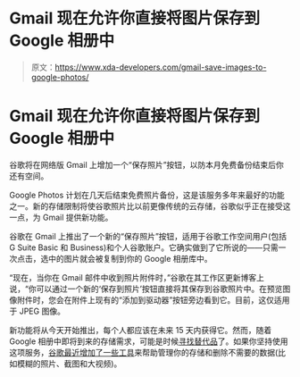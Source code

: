 # Gmail 现在允许你直接将图片保存到 Google 相册中

> 原文：<https://www.xda-developers.com/gmail-save-images-to-google-photos/>

# Gmail 现在允许你直接将图片保存到 Google 相册中

谷歌将在网络版 Gmail 上增加一个“保存照片”按钮，以防本月免费备份结束后你还有空间。

Google Photos 计划在几天后结束免费照片备份，这是该服务多年来最好的功能之一。新的存储限制将使谷歌照片比以前更像传统的云存储，谷歌似乎正在接受这一点，为 Gmail 提供新功能。

谷歌在 Gmail 上推出了一个新的“保存照片”按钮，适用于谷歌工作空间用户(包括 G Suite Basic 和 Business)和个人谷歌账户。它确实做到了它所说的——只需一次点击，选中的图片就会被复制到你的 Google 相册库中。

“现在，当你在 Gmail 邮件中收到照片附件时，”谷歌在其工作区更新博客上说，“你可以通过一个新的‘保存到照片’按钮直接将其保存到谷歌照片中。在预览图像附件时，您会在附件上现有的“添加到驱动器”按钮旁边看到它。目前，这仅适用于 JPEG 图像。

新功能将从今天开始推出，每个人都应该在未来 15 天内获得它。然而，随着 Google 相册中即将到来的存储需求，可能是时候[寻找替代品](https://www.xda-developers.com/google-photos-alternatives/)了。如果你坚持使用这项服务，[谷歌最近增加了一些工具](https://www.xda-developers.com/google-photos-storage-management/)来帮助管理你的存储和删除不需要的数据(比如模糊的照片、截图和大视频)。